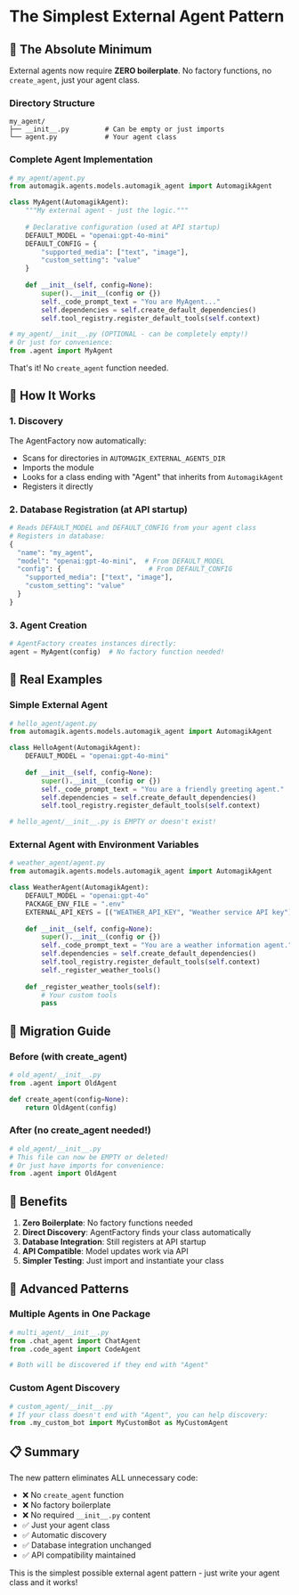 # The Simplest External Agent Pattern

## 🎯 The Absolute Minimum

External agents now require **ZERO boilerplate**. No factory functions, no `create_agent`, just your agent class.

### Directory Structure
```
my_agent/
├── __init__.py         # Can be empty or just imports
└── agent.py            # Your agent class
```

### Complete Agent Implementation

```python
# my_agent/agent.py
from automagik.agents.models.automagik_agent import AutomagikAgent

class MyAgent(AutomagikAgent):
    """My external agent - just the logic."""
    
    # Declarative configuration (used at API startup)
    DEFAULT_MODEL = "openai:gpt-4o-mini"
    DEFAULT_CONFIG = {
        "supported_media": ["text", "image"],
        "custom_setting": "value"
    }
    
    def __init__(self, config=None):
        super().__init__(config or {})
        self._code_prompt_text = "You are MyAgent..."
        self.dependencies = self.create_default_dependencies()
        self.tool_registry.register_default_tools(self.context)

# my_agent/__init__.py (OPTIONAL - can be completely empty!)
# Or just for convenience:
from .agent import MyAgent
```

That's it! No `create_agent` function needed.

## 🚀 How It Works

### 1. Discovery
The AgentFactory now automatically:
- Scans for directories in `AUTOMAGIK_EXTERNAL_AGENTS_DIR`
- Imports the module
- Looks for a class ending with "Agent" that inherits from `AutomagikAgent`
- Registers it directly

### 2. Database Registration (at API startup)
```python
# Reads DEFAULT_MODEL and DEFAULT_CONFIG from your agent class
# Registers in database:
{
  "name": "my_agent",
  "model": "openai:gpt-4o-mini",  # From DEFAULT_MODEL
  "config": {                      # From DEFAULT_CONFIG
    "supported_media": ["text", "image"],
    "custom_setting": "value"
  }
}
```

### 3. Agent Creation
```python
# AgentFactory creates instances directly:
agent = MyAgent(config)  # No factory function needed!
```

## 📝 Real Examples

### Simple External Agent
```python
# hello_agent/agent.py
from automagik.agents.models.automagik_agent import AutomagikAgent

class HelloAgent(AutomagikAgent):
    DEFAULT_MODEL = "openai:gpt-4o-mini"
    
    def __init__(self, config=None):
        super().__init__(config or {})
        self._code_prompt_text = "You are a friendly greeting agent."
        self.dependencies = self.create_default_dependencies()
        self.tool_registry.register_default_tools(self.context)

# hello_agent/__init__.py is EMPTY or doesn't exist!
```

### External Agent with Environment Variables
```python
# weather_agent/agent.py  
from automagik.agents.models.automagik_agent import AutomagikAgent

class WeatherAgent(AutomagikAgent):
    DEFAULT_MODEL = "openai:gpt-4o"
    PACKAGE_ENV_FILE = ".env"
    EXTERNAL_API_KEYS = [("WEATHER_API_KEY", "Weather service API key")]
    
    def __init__(self, config=None):
        super().__init__(config or {})
        self._code_prompt_text = "You are a weather information agent."
        self.dependencies = self.create_default_dependencies()
        self.tool_registry.register_default_tools(self.context)
        self._register_weather_tools()
    
    def _register_weather_tools(self):
        # Your custom tools
        pass
```

## 🔄 Migration Guide

### Before (with create_agent)
```python
# old_agent/__init__.py
from .agent import OldAgent

def create_agent(config=None):
    return OldAgent(config)
```

### After (no create_agent needed!)
```python
# old_agent/__init__.py
# This file can now be EMPTY or deleted!
# Or just have imports for convenience:
from .agent import OldAgent
```

## 🎉 Benefits

1. **Zero Boilerplate**: No factory functions needed
2. **Direct Discovery**: AgentFactory finds your class automatically
3. **Database Integration**: Still registers at API startup
4. **API Compatible**: Model updates work via API
5. **Simpler Testing**: Just import and instantiate your class

## 🔧 Advanced Patterns

### Multiple Agents in One Package
```python
# multi_agent/__init__.py
from .chat_agent import ChatAgent
from .code_agent import CodeAgent

# Both will be discovered if they end with "Agent"
```

### Custom Agent Discovery
```python
# custom_agent/__init__.py
# If your class doesn't end with "Agent", you can help discovery:
from .my_custom_bot import MyCustomBot as MyCustomAgent
```

## 📋 Summary

The new pattern eliminates ALL unnecessary code:
- ❌ No `create_agent` function
- ❌ No factory boilerplate  
- ❌ No required `__init__.py` content
- ✅ Just your agent class
- ✅ Automatic discovery
- ✅ Database integration unchanged
- ✅ API compatibility maintained

This is the simplest possible external agent pattern - just write your agent class and it works!